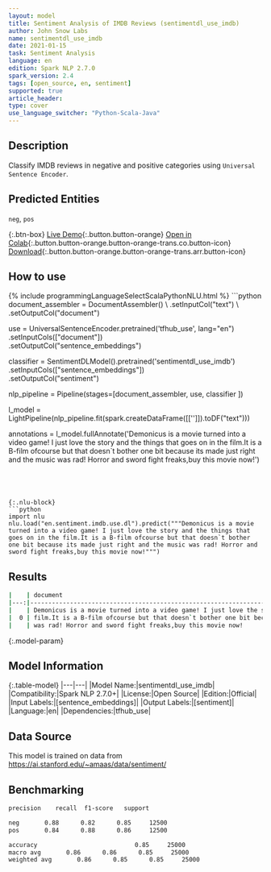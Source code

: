 ```yaml
---
layout: model
title: Sentiment Analysis of IMDB Reviews (sentimentdl_use_imdb)
author: John Snow Labs
name: sentimentdl_use_imdb
date: 2021-01-15
task: Sentiment Analysis
language: en
edition: Spark NLP 2.7.0
spark_version: 2.4
tags: [open_source, en, sentiment]
supported: true
article_header:
type: cover
use_language_switcher: "Python-Scala-Java"
---
```


## Description

Classify IMDB reviews in negative and positive categories using `Universal Sentence Encoder`.

## Predicted Entities

`neg`, `pos`

{:.btn-box}
[Live Demo](https://demo.johnsnowlabs.com/public/SENTIMENT_EN/){:.button.button-orange}
[Open in Colab](https://colab.research.google.com/github/JohnSnowLabs/spark-nlp-workshop/blob/master/tutorials/streamlit_notebooks/SENTIMENT_EN.ipynb){:.button.button-orange.button-orange-trans.co.button-icon}
[Download](https://s3.amazonaws.com/auxdata.johnsnowlabs.com/public/models/sentimentdl_use_imdb_en_2.7.0_2.4_1610715247685.zip){:.button.button-orange.button-orange-trans.arr.button-icon}

## How to use



<div class="tabs-box" markdown="1">
{% include programmingLanguageSelectScalaPythonNLU.html %}
```python
document_assembler = DocumentAssembler() \
.setInputCol("text") \
.setOutputCol("document")

use = UniversalSentenceEncoder.pretrained('tfhub_use', lang="en") \
.setInputCols(["document"])\
.setOutputCol("sentence_embeddings")

classifier = SentimentDLModel().pretrained('sentimentdl_use_imdb')\
.setInputCols(["sentence_embeddings"])\
.setOutputCol("sentiment")

nlp_pipeline = Pipeline(stages=[document_assembler,
use,
classifier
])

l_model = LightPipeline(nlp_pipeline.fit(spark.createDataFrame([['']]).toDF("text")))

annotations = l_model.fullAnnotate('Demonicus is a movie turned into a video game! I just love the story and the things that goes on in the film.It is a B-film ofcourse but that doesn`t bother one bit because its made just right and the music was rad! Horror and sword fight freaks,buy this movie now!')

```




{:.nlu-block}
```python
import nlu
nlu.load("en.sentiment.imdb.use.dl").predict("""Demonicus is a movie turned into a video game! I just love the story and the things that goes on in the film.It is a B-film ofcourse but that doesn`t bother one bit because its made just right and the music was rad! Horror and sword fight freaks,buy this movie now!""")
```

</div>

## Results

```bash
|    | document                                                                                                 | sentiment     |
|---:|---------------------------------------------------------------------------------------------------------:|--------------:|
|    | Demonicus is a movie turned into a video game! I just love the story and the things that goes on in the  |               |
|  0 | film.It is a B-film ofcourse but that doesn`t bother one bit because its made just right and the music   | positive      |
|    | was rad! Horror and sword fight freaks,buy this movie now!                                               |               |

```

{:.model-param}
## Model Information

{:.table-model}
|---|---|
|Model Name:|sentimentdl_use_imdb|
|Compatibility:|Spark NLP 2.7.0+|
|License:|Open Source|
|Edition:|Official|
|Input Labels:|[sentence_embeddings]|
|Output Labels:|[sentiment]|
|Language:|en|
|Dependencies:|tfhub_use|

## Data Source

This model is trained on data from https://ai.stanford.edu/~amaas/data/sentiment/

## Benchmarking

```bash
precision    recall  f1-score   support

neg       0.88      0.82      0.85     12500
pos       0.84      0.88      0.86     12500

accuracy                           0.85     25000
macro avg       0.86      0.86      0.85     25000
weighted avg       0.86      0.85      0.85     25000
```